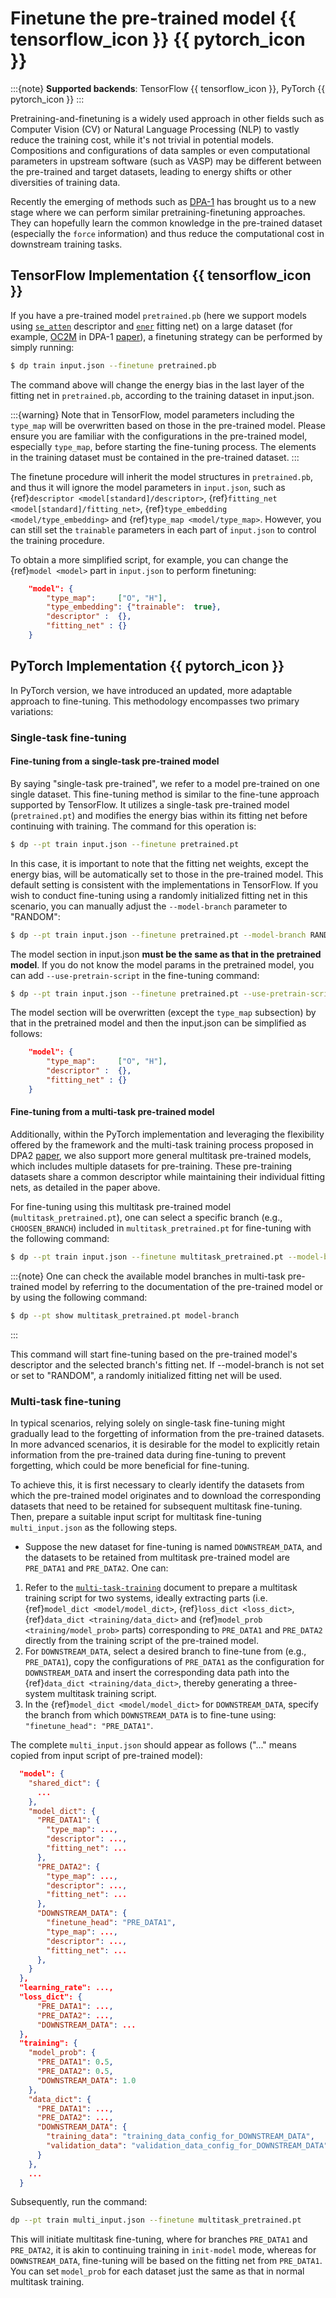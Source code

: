 # Finetune the pre-trained model {{ tensorflow_icon }} {{ pytorch_icon }}

:::{note}
**Supported backends**: TensorFlow {{ tensorflow_icon }}, PyTorch {{ pytorch_icon }}
:::

Pretraining-and-finetuning is a widely used approach in other fields such as Computer Vision (CV) or Natural Language Processing (NLP)
to vastly reduce the training cost, while it's not trivial in potential models.
Compositions and configurations of data samples or even computational parameters in upstream software (such as VASP)
may be different between the pre-trained and target datasets, leading to energy shifts or other diversities of training data.

Recently the emerging of methods such as [DPA-1](https://arxiv.org/abs/2208.08236) has brought us to a new stage where we can
perform similar pretraining-finetuning approaches.
They can hopefully learn the common knowledge in the pre-trained dataset (especially the `force` information)
and thus reduce the computational cost in downstream training tasks.

## TensorFlow Implementation {{ tensorflow_icon }}

If you have a pre-trained model `pretrained.pb`
(here we support models using [`se_atten`](../model/train-se-atten.md) descriptor and [`ener`](../model/train-energy.md) fitting net)
on a large dataset (for example, [OC2M](https://github.com/Open-Catalyst-Project/ocp/blob/main/DATASET.md) in
DPA-1 [paper](https://arxiv.org/abs/2208.08236)), a finetuning strategy can be performed by simply running:

```bash
$ dp train input.json --finetune pretrained.pb
```

The command above will change the energy bias in the last layer of the fitting net in `pretrained.pb`,
according to the training dataset in input.json.

:::{warning}
Note that in TensorFlow, model parameters including the `type_map` will be overwritten based on those in the pre-trained model.
Please ensure you are familiar with the configurations in the pre-trained model, especially `type_map`, before starting the fine-tuning process.
The elements in the training dataset must be contained in the pre-trained dataset.
:::

The finetune procedure will inherit the model structures in `pretrained.pb`,
and thus it will ignore the model parameters in `input.json`,
such as {ref}`descriptor <model[standard]/descriptor>`, {ref}`fitting_net <model[standard]/fitting_net>`,
{ref}`type_embedding <model/type_embedding>` and {ref}`type_map <model/type_map>`.
However, you can still set the `trainable` parameters in each part of `input.json` to control the training procedure.

To obtain a more simplified script, for example, you can change the {ref}`model <model>` part in `input.json` to perform finetuning:

```json
    "model": {
        "type_map":     ["O", "H"],
        "type_embedding": {"trainable":  true},
        "descriptor" :  {},
        "fitting_net" : {}
    }
```

## PyTorch Implementation {{ pytorch_icon }}

In PyTorch version, we have introduced an updated, more adaptable approach to fine-tuning. This methodology encompasses two primary variations:

### Single-task fine-tuning

#### Fine-tuning from a single-task pre-trained model

By saying "single-task pre-trained", we refer to a model pre-trained on one single dataset.
This fine-tuning method is similar to the fine-tune approach supported by TensorFlow.
It utilizes a single-task pre-trained model (`pretrained.pt`) and modifies the energy bias within its fitting net before continuing with training.
The command for this operation is:

```bash
$ dp --pt train input.json --finetune pretrained.pt
```

In this case, it is important to note that the fitting net weights, except the energy bias, will be automatically set to those in the pre-trained model. This default setting is consistent with the implementations in TensorFlow.
If you wish to conduct fine-tuning using a randomly initialized fitting net in this scenario, you can manually adjust the `--model-branch` parameter to "RANDOM":

```bash
$ dp --pt train input.json --finetune pretrained.pt --model-branch RANDOM
```

The model section in input.json **must be the same as that in the pretrained model**.
If you do not know the model params in the pretrained model, you can add `--use-pretrain-script` in the fine-tuning command:

```bash
$ dp --pt train input.json --finetune pretrained.pt --use-pretrain-script
```

The model section will be overwritten (except the `type_map` subsection) by that in the pretrained model and then the input.json can be simplified as follows:

```json
    "model": {
        "type_map":     ["O", "H"],
        "descriptor" :  {},
        "fitting_net" : {}
    }
```

#### Fine-tuning from a multi-task pre-trained model

Additionally, within the PyTorch implementation and leveraging the flexibility offered by the framework and the multi-task training process proposed in DPA2 [paper](https://doi.org/10.1038/s41524-024-01493-2),
we also support more general multitask pre-trained models, which includes multiple datasets for pre-training. These pre-training datasets share a common descriptor while maintaining their individual fitting nets,
as detailed in the paper above.

For fine-tuning using this multitask pre-trained model (`multitask_pretrained.pt`),
one can select a specific branch (e.g., `CHOOSEN_BRANCH`) included in `multitask_pretrained.pt` for fine-tuning with the following command:

```bash
$ dp --pt train input.json --finetune multitask_pretrained.pt --model-branch CHOOSEN_BRANCH
```

:::{note}
One can check the available model branches in multi-task pre-trained model by referring to the documentation of the pre-trained model or by using the following command:

```bash
$ dp --pt show multitask_pretrained.pt model-branch
```

:::

This command will start fine-tuning based on the pre-trained model's descriptor and the selected branch's fitting net.
If --model-branch is not set or set to "RANDOM", a randomly initialized fitting net will be used.

### Multi-task fine-tuning

In typical scenarios, relying solely on single-task fine-tuning might gradually lead to the forgetting of information from the pre-trained datasets.
In more advanced scenarios, it is desirable for the model to explicitly retain information from the pre-trained data during fine-tuning to prevent forgetting,
which could be more beneficial for fine-tuning.

To achieve this, it is first necessary to clearly identify the datasets from which the pre-trained model originates and to download the corresponding datasets
that need to be retained for subsequent multitask fine-tuning.
Then, prepare a suitable input script for multitask fine-tuning `multi_input.json` as the following steps.

- Suppose the new dataset for fine-tuning is named `DOWNSTREAM_DATA`, and the datasets to be retained from multitask pre-trained model are `PRE_DATA1` and `PRE_DATA2`. One can:

1. Refer to the [`multi-task-training`](./multi-task-training) document to prepare a multitask training script for two systems,
   ideally extracting parts (i.e. {ref}`model_dict <model/model_dict>`, {ref}`loss_dict <loss_dict>`, {ref}`data_dict <training/data_dict>` and {ref}`model_prob <training/model_prob>` parts) corresponding to `PRE_DATA1` and `PRE_DATA2` directly from the training script of the pre-trained model.
2. For `DOWNSTREAM_DATA`, select a desired branch to fine-tune from (e.g., `PRE_DATA1`), copy the configurations of `PRE_DATA1` as the configuration for `DOWNSTREAM_DATA` and insert the corresponding data path into the {ref}`data_dict <training/data_dict>`,
   thereby generating a three-system multitask training script.
3. In the {ref}`model_dict <model/model_dict>` for `DOWNSTREAM_DATA`, specify the branch from which `DOWNSTREAM_DATA` is to fine-tune using:
   `"finetune_head": "PRE_DATA1"`.

The complete `multi_input.json` should appear as follows ("..." means copied from input script of pre-trained model):

```json
  "model": {
    "shared_dict": {
      ...
    },
    "model_dict": {
      "PRE_DATA1": {
        "type_map": ...,
        "descriptor": ...,
        "fitting_net": ...
      },
      "PRE_DATA2": {
        "type_map": ...,
        "descriptor": ...,
        "fitting_net": ...
      },
      "DOWNSTREAM_DATA": {
        "finetune_head": "PRE_DATA1",
        "type_map": ...,
        "descriptor": ...,
        "fitting_net": ...
      },
    }
  },
  "learning_rate": ...,
  "loss_dict": {
      "PRE_DATA1": ...,
      "PRE_DATA2": ...,
      "DOWNSTREAM_DATA": ...
  },
  "training": {
    "model_prob": {
      "PRE_DATA1": 0.5,
      "PRE_DATA2": 0.5,
      "DOWNSTREAM_DATA": 1.0
    },
    "data_dict": {
      "PRE_DATA1": ...,
      "PRE_DATA2": ...,
      "DOWNSTREAM_DATA": {
        "training_data": "training_data_config_for_DOWNSTREAM_DATA",
        "validation_data": "validation_data_config_for_DOWNSTREAM_DATA"
      }
    },
    ...
  }
```

Subsequently, run the command:

```bash
dp --pt train multi_input.json --finetune multitask_pretrained.pt
```

This will initiate multitask fine-tuning, where for branches `PRE_DATA1` and `PRE_DATA2`,
it is akin to continuing training in `init-model` mode, whereas for `DOWNSTREAM_DATA`,
fine-tuning will be based on the fitting net from `PRE_DATA1`.
You can set `model_prob` for each dataset just the same as that in normal multitask training.
